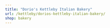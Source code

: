 ```yaml
---
title: "Dorio's Kettleby Italian Bakery"
url: /kettleby/dorios-kettleby-italian-bakery/
shop: bakery
---
```

